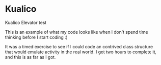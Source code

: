 # Kualico
Kualico Elevator test

This is an example of what my code looks like when I don't spend time thinking before I start coding :)

It was a timed exercise to see if I could code an contrived class structure that would emulate activity in the real world. I got two hours to complete it, and this is as far as I got.
